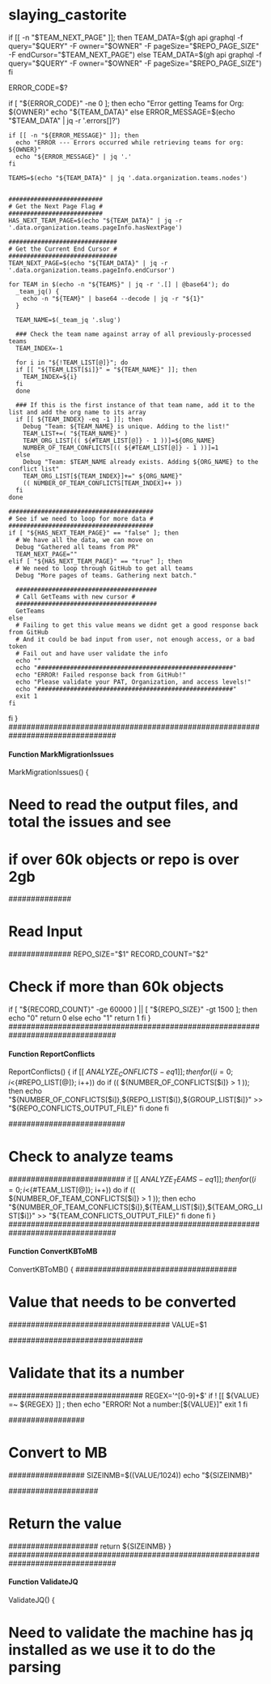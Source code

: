 # slaying_castorite

  if [[ -n "$TEAM_NEXT_PAGE" ]]; then
    TEAM_DATA=$(gh api graphql -f query="$QUERY" -F owner="$OWNER" -F pageSize="$REPO_PAGE_SIZE" -F endCursor="$TEAM_NEXT_PAGE")
  else
    TEAM_DATA=$(gh api graphql -f query="$QUERY" -F owner="$OWNER" -F pageSize="$REPO_PAGE_SIZE")
  fi

  ERROR_CODE=$?

  if [ "${ERROR_CODE}" -ne 0 ]; then
    echo "Error getting Teams for Org: ${OWNER}"
    echo "${TEAM_DATA}"
  else
    ERROR_MESSAGE=$(echo "$TEAM_DATA" | jq -r '.errors[]?')

    if [[ -n "${ERROR_MESSAGE}" ]]; then
      echo "ERROR --- Errors occurred while retrieving teams for org: ${OWNER}"
      echo "${ERROR_MESSAGE}" | jq '.'
    fi

    TEAMS=$(echo "${TEAM_DATA}" | jq '.data.organization.teams.nodes')


    ##########################
    # Get the Next Page Flag #
    ##########################
    HAS_NEXT_TEAM_PAGE=$(echo "${TEAM_DATA}" | jq -r '.data.organization.teams.pageInfo.hasNextPage')

    ##############################
    # Get the Current End Cursor #
    ##############################
    TEAM_NEXT_PAGE=$(echo "${TEAM_DATA}" | jq -r '.data.organization.teams.pageInfo.endCursor')

    for TEAM in $(echo -n "${TEAMS}" | jq -r '.[] | @base64'); do
      _team_jq() {
        echo -n "${TEAM}" | base64 --decode | jq -r "${1}"
      }

      TEAM_NAME=$(_team_jq '.slug')

      ### Check the team name against array of all previously-processed teams
      TEAM_INDEX=-1

      for i in "${!TEAM_LIST[@]}"; do
      if [[ "${TEAM_LIST[$i]}" = "${TEAM_NAME}" ]]; then
        TEAM_INDEX=${i}
      fi
      done

      ### If this is the first instance of that team name, add it to the list and add the org name to its array
      if [[ ${TEAM_INDEX} -eq -1 ]]; then
        Debug "Team: ${TEAM_NAME} is unique. Adding to the list!"
        TEAM_LIST+=( "${TEAM_NAME}" )
        TEAM_ORG_LIST[(( ${#TEAM_LIST[@]} - 1 ))]=${ORG_NAME}
        NUMBER_OF_TEAM_CONFLICTS[(( ${#TEAM_LIST[@]} - 1 ))]=1
      else
        Debug "Team: $TEAM_NAME already exists. Adding ${ORG_NAME} to the conflict list"
        TEAM_ORG_LIST[${TEAM_INDEX}]+=" ${ORG_NAME}"
        (( NUMBER_OF_TEAM_CONFLICTS[TEAM_INDEX]++ ))
      fi
    done

    ########################################
    # See if we need to loop for more data #
    ########################################
    if [ "${HAS_NEXT_TEAM_PAGE}" == "false" ]; then
      # We have all the data, we can move on
      Debug "Gathered all teams from PR"
      TEAM_NEXT_PAGE=""
    elif [ "${HAS_NEXT_TEAM_PAGE}" == "true" ]; then
      # We need to loop through GitHub to get all teams
      Debug "More pages of teams. Gathering next batch."

      #######################################
      # Call GetTeams with new cursor #
      #######################################
      GetTeams
    else
      # Failing to get this value means we didnt get a good response back from GitHub
      # And it could be bad input from user, not enough access, or a bad token
      # Fail out and have user validate the info
      echo ""
      echo "######################################################"
      echo "ERROR! Failed response back from GitHub!"
      echo "Please validate your PAT, Organization, and access levels!"
      echo "######################################################"
      exit 1
    fi
  fi
}
################################################################################
#### Function MarkMigrationIssues ##############################################
MarkMigrationIssues() {
  # Need to read the output files, and total the issues and see
  # if over 60k objects or repo is over 2gb

  ##############
  # Read Input #
  ##############
  REPO_SIZE="$1"
  RECORD_COUNT="$2"

  # Check if more than 60k objects
  if [ "${RECORD_COUNT}" -ge 60000 ] || [ "${REPO_SIZE}" -gt 1500 ]; then
    echo "0"
    return 0
  else
    echo "1"
    return 1
  fi
}
################################################################################
#### Function ReportConflicts ##################################################
ReportConflicts() {
  if [[ ${ANALYZE_CONFLICTS} -eq 1 ]]; then
    for (( i=0; i<${#REPO_LIST[@]}; i++)) do
      if (( ${NUMBER_OF_CONFLICTS[$i]} > 1 )); then
        echo "${NUMBER_OF_CONFLICTS[$i]},${REPO_LIST[$i]},${GROUP_LIST[$i]}" >> "${REPO_CONFLICTS_OUTPUT_FILE}"
      fi
    done
  fi

  ##########################
  # Check to analyze teams #
  ##########################
  if [[ ${ANALYZE_TEAMS} -eq 1 ]]; then
    for (( i=0; i<${#TEAM_LIST[@]}; i++)) do
      if (( ${NUMBER_OF_TEAM_CONFLICTS[$i]} > 1 )); then
        echo "${NUMBER_OF_TEAM_CONFLICTS[$i]},${TEAM_LIST[$i]},${TEAM_ORG_LIST[$i]}" >> "${TEAM_CONFLICTS_OUTPUT_FILE}"
      fi
    done
  fi
}
################################################################################
#### Function ConvertKBToMB ####################################################
ConvertKBToMB() {
  ####################################
  # Value that needs to be converted #
  ####################################
  VALUE=$1

  ##############################
  # Validate that its a number #
  ##############################
  REGEX='^[0-9]+$'
  if ! [[ ${VALUE} =~ ${REGEX} ]] ; then
    echo "ERROR! Not a number:[${VALUE}]"
    exit 1
  fi

  #################
  # Convert to MB #
  #################
  SIZEINMB=$((VALUE/1024))
  echo "${SIZEINMB}"

  ####################
  # Return the value #
  ####################
  return ${SIZEINMB}
}
################################################################################
#### Function ValidateJQ #######################################################
ValidateJQ() {
  # Need to validate the machine has jq installed as we use it to do the parsing
